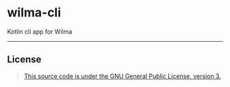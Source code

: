 # wilma-cli
Kotlin cli app for Wilma

-----------------------------
## License
> [This source code is under the GNU General Public License, version 3.](https://www.gnu.org/licenses/gpl-3.0.txt)